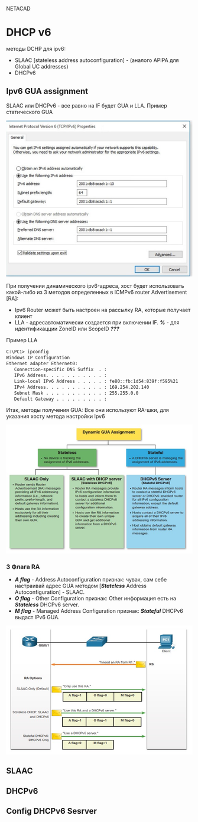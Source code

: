 NETACAD
# DHCP v6 #
методы DCHP для ipv6:
- SLAAC [stateless address autoconfiguration] - (аналого APIPA для Global UC addresses)
- DHCPv6
## Ipv6 GUA assignment ##
SLAAC  или DHCPv6 - все равно на IF будет GUA и LLA. Пример статического GUA

![](./pictures/01.jpg)

При получении динамического ipv6-адреса, хост будет использовать какой-либо из 3 методов определенных в ICMPv6 router Advertisement [RA]:
- Ipv6 Router может быть настроен на рассылку RA, которые получает клиент
- LLA - адресавтоматически создается при включении IF. ___%___ - для идентификацции ZoneID или ScopeID ___???___

Пример LLA
```
C:\PC1> ipconfig
Windows IP Configuration
Ethernet adapter Ethernet0:
   Connection-specific DNS Suffix  . : 
   IPv6 Address. . . . . . . . . . . : 
   Link-local IPv6 Address . . . . . : fe80::fb:1d54:839f:f595%21
   IPv4 Address. . . . . . . . . . . : 169.254.202.140
   Subnet Mask . . . . . . . . . . . : 255.255.0.0
   Default Gateway . . . . . . . . . : 
```

Итак, методы получения GUA: Все они используют RA-шки, для указания хосту метода настройки Ipv6

![](./pictures/02.jpg)

### 3 Флага RA ###
- ___A flag___ - Address Autoconfiguration признак: чувак, сам себе настраивай адрес GUA методом [___Stateless___ Address Autoconfiguration] - SLAAC.
- ___O flag___ - Other Configuration признак: Other информация есть на ___Stateless___ DHCPv6 server.
- ___M flag___ - Managed Address Configuration признак: ___Stateful___ DHCPv6 выдаст IPv6 GUA.

![](./pictures/03.jpg)

## SLAAC ##
## DHCPv6 ##
## Config DHCPv6 Sesrver ##
